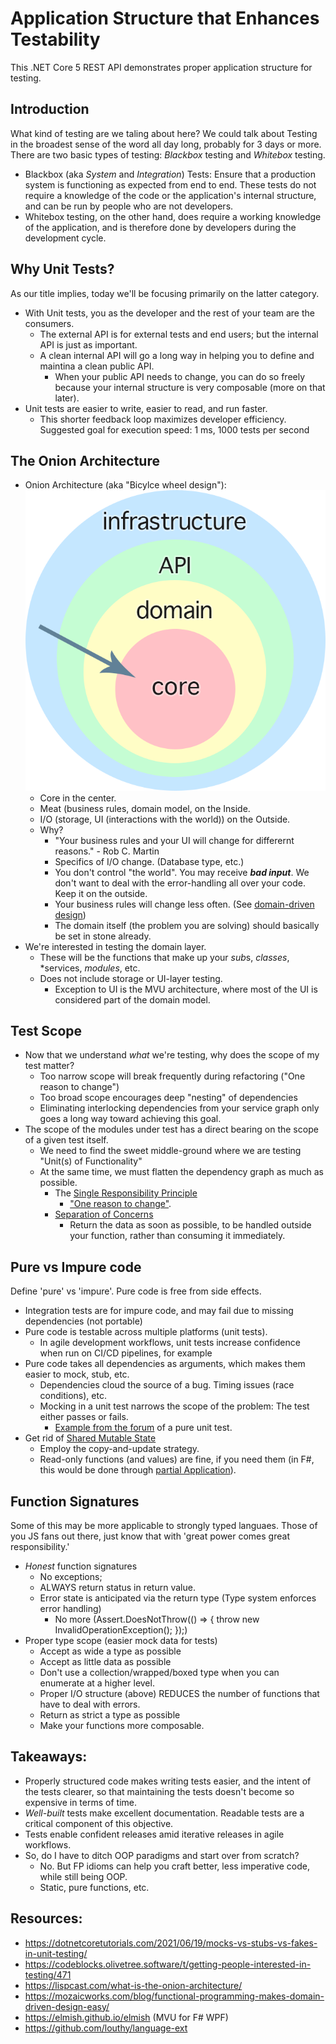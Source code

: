 # Application Structure that Enhances Testability
This .NET Core 5 REST API demonstrates proper application structure for testing.

## Introduction
What kind of testing are we taling about here? We could talk about Testing in the broadest sense of the word all day long, probably for 3 days or more.
There are two basic types of testing: *Blackbox* testing and *Whitebox* testing.
- Blackbox (aka *System* and *Integration*) Tests: Ensure that a production system is functioning as expected from end to end. These tests do not require a knowledge of the code or the application's internal structure, and can be run by people who are not developers.
- Whitebox testing, on the other hand, does require a working knowledge of the application, and is therefore done by developers during the development cycle.

## Why Unit Tests?
As our title implies, today we'll be focusing primarily on the latter category. 
- With Unit tests, you as the developer and the rest of your team are the consumers. 
  - The external API is for external tests and end users; but the internal API is just as important.
  - A clean internal API will go a long way in helping you to define and maintina a clean public API.
    - When your public API needs to change, you can do so freely because your internal structure is very composable (more on that later).
- Unit tests are easier to write, easier to read, and run faster.
  - This shorter feedback loop maximizes developer efficiency. Suggested goal for execution speed: 1 ms, 1000 tests per second

## The Onion Architecture
- Onion Architecture (aka "Bicylce wheel design"): ![Onion sketch](img/onion_architecture.png)
  - Core in the center.
  - Meat (business rules, domain model, on the Inside.
  - I/O (storage, UI (interactions with the world)) on the Outside.
  - Why?
    - "Your business rules and your UI will change for differernt reasons." - Rob C. Martin
    - Specifics of I/O change. (Database type, etc.)
    - You don't control "the world". You may receive ***bad input***. We don't want to deal with the error-handling all over your code. Keep it on the outside.
    - Your business rules will change less often. (See [domain-driven design](https://en.wikipedia.org/wiki/Domain-driven_design))
    - The domain itself (the problem you are solving) should basically be set in stone already.
- We're interested in testing the domain layer.
  - These will be the functions that make up your *sub*s, *classes*, *services, *modules*, etc.
  - Does not include storage or UI-layer testing.
    - Exception to UI is the MVU architecture, where most of the UI is considered part of the domain model.

## Test Scope
- Now that we understand *what* we're testing, why does the scope of my test matter?
  - Too narrow scope will break frequently during refactoring ("One reason to change")
  - Too broad scope encourages deep "nesting" of dependencies
  - Eliminating interlocking dependencies from your service graph only goes a long way toward achieving this goal.
- The scope of the modules under test has a direct bearing on the scope of a given test itself.
  - We need to find the sweet middle-ground where we are testing "Unit(s) of Functionality"
  - At the same time, we must flatten the dependency graph as much as possible.
    - The [Single Responsibility Principle](https://en.wikipedia.org/wiki/Single-responsibility_principle)
      - ["One reason to change"](https://blog.cleancoder.com/uncle-bob/2014/05/08/SingleReponsibilityPrinciple.html).
    - [Separation of Concerns](https://en.wikipedia.org/wiki/Separation_of_concerns)
      - Return the data as soon as possible, to be handled outside your function, rather than consuming it immediately.

## Pure vs Impure code
Define 'pure' vs 'impure'. Pure code is free from side effects.
- Integration tests are for impure code, and may fail due to missing dependencies (not portable)
- Pure code is testable across multiple platforms (unit tests).
  - In agile development workflows, unit tests increase confidence when run on CI/CD pipelines, for example
- Pure code takes all dependencies as arguments, which makes them easier to mock, stub, etc.
  - Dependencies cloud the source of a bug. Timing issues (race conditions), etc.
  - Mocking in a unit test narrows the scope of the problem: The test either passes or fails.
    - [Example from the forum](https://codeblocks.olivetree.software/t/getting-people-interested-in-testing/471/20?u=ode2code) of a pure unit test.
- Get rid of [Shared Mutable State](https://2ality.com/2019/10/shared-mutable-state.html)
  - Employ the copy-and-update strategy.
  - Read-only functions (and values) are fine, if you need them (in F#, this would be done through [partial Application](https://en.wikipedia.org/wiki/Partial_application)).  

## Function Signatures
Some of this may be more applicable to strongly typed languaes. Those of you JS fans out there, just know that with 'great power comes great responsibility.'
- *Honest* function signatures
  - No exceptions;
  - ALWAYS return status in return value.
  - Error state is anticipated via the return type (Type system enforces error handling)
    - No more (Assert.DoesNotThrow(() => { throw new InvalidOperationException(); });)
- Proper type scope (easier mock data for tests)
  - Accept as wide a type as possible
  - Accept as little data as possible
  - Don't use a collection/wrapped/boxed type when you can enumerate at a higher level.
  - Proper I/O structure (above) REDUCES the number of functions that have to deal with errors.
  - Return as strict a type as possible
  - Make your functions more composable.

## Takeaways:
- Properly structured code makes writing tests easier, and the intent of the tests clearer, so that maintaining the tests doesn't become so expensive in terms of time.
- *Well-built* tests make excellent documentation. Readable tests are a critical component of this objective.
- Tests enable confident releases amid iterative releases in agile workflows.
- So, do I have to ditch OOP paradigms and start over from scratch?
  - No. But FP idioms can help you craft better, less imperative code, while still being OOP.
  - Static, pure functions, etc.

## Resources:
- https://dotnetcoretutorials.com/2021/06/19/mocks-vs-stubs-vs-fakes-in-unit-testing/
- https://codeblocks.olivetree.software/t/getting-people-interested-in-testing/471
- https://lispcast.com/what-is-the-onion-architecture/
- https://mozaicworks.com/blog/functional-programming-makes-domain-driven-design-easy/
- https://elmish.github.io/elmish (MVU for F# WPF)
- https://github.com/louthy/language-ext

